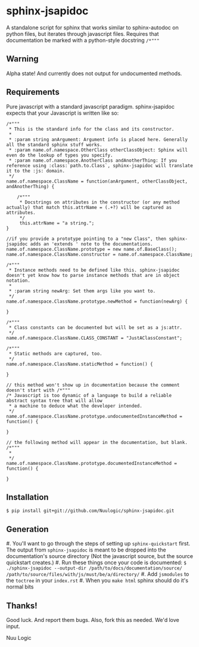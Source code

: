sphinx-jsapidoc
=====================

A standalone script for sphinx that works similar to sphinx-autodoc on python files, but iterates through javascript files.
Requires that documentation be marked with a python-style docstring `/*"""`

Warning
-------
Alpha state! And currently does not output for undocumented methods.


Requirements
------------

Pure javascript with a standard javascript paradigm. sphinx-jsapidoc expects that your Javascript is written like so:

    /*"""
     * This is the standard info for the class and its constructor.
     *
     * :param string anArgument: Argument info is placed here. Generally all the standard sphinx stuff works.
     * :param name.of.namespace.OtherClass otherClassObject: Sphinx will even do the lookup of types you specify.
     * :param name.of.namespace.AnotherClass andAnotherThing: If you reference using :class:`path.to.Class`, sphinx-jsapidoc will translate it to the :js: domain.
     */
    name.of.namespace.ClassName = function(anArgument, otherClassObject, andAnotherThing) {

        /*"""
         * Docstrings on attributes in the constructor (or any method actually) that match this.attrName = (.+?) will be captured as attributes.
         */
         this.attrName = "a string.";
    }

    //if you provide a prototype pointing to a "new Class", then sphinx-jsapidoc adds an 'extends ' note to the documentations.
    name.of.namespace.ClassName.prototype = new name.of.BaseClass();
    name.of.namespace.ClassName.constructor = name.of.namespace.ClassName;

    /*"""
     * Instance methods need to be defined like this. sphinx-jsapidoc doesn't yet know how to parse instance methods that are in object notation.
     * 
     * :param string newArg: Set them args like you want to.
     */
    name.of.namespace.ClassName.prototype.newMethod = function(newArg) {

    }

    /*"""
     * Class constants can be documented but will be set as a js:attr.
     */
    name.of.namespace.ClassName.CLASS_CONSTANT = "JustAClassConstant";

    /*"""
     * Static methods are captured, too.
     */
    name.of.namespace.ClassName.staticMethod = function() {

    }

    // this method won't show up in documentation because the comment doesn't start with /*""" 
    /* Javascript is too dynamic of a language to build a reliable abstract syntax tree that will allow
     * a machine to deduce what the developer intended.
     */ 
    name.of.namespace.ClassName.prototype.undocumentedInstanceMethod = function() {

    }

    // the following method will appear in the documentation, but blank.
    /*"""
     * 
     */
    name.of.namespace.ClassName.prototype.documentedInstanceMethod = function() {

    }


Installation
------------

`$ pip install git+git://github.com/Nuulogic/sphinx-jsapidoc.git`


Generation
----------

#. You'll want to go through the steps of setting up `sphinx-quickstart` first. The output from `sphinx-jsapidoc` is meant to be dropped into the documentation's source directory (Not the javascript source, but the source quickstart creates.)
#. Run these things once your code is documented: `$ ./sphinx-jsapidoc --output-dir /path/to/docs/documentation/source/ /path/to/source/files/with/js/must/be/a/directory/`
#. Add `jsmodules` to the `toctree` in your `index.rst`
#. When you `make html` sphinx should do it's normal bits



Thanks!
-------

Good luck. And report them bugs. Also, fork this as needed. We'd love input.

Nuu Logic